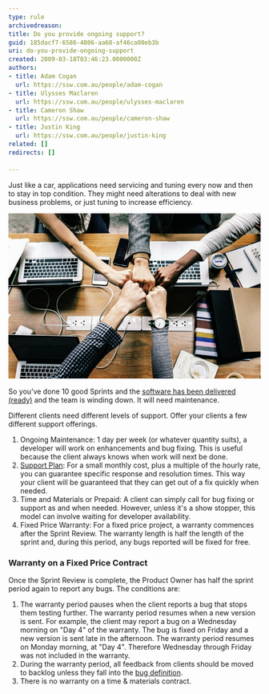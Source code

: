 ```yaml
---
type: rule
archivedreason: 
title: Do you provide ongoing support?
guid: 185dacf7-6586-4806-aa60-af46ca00eb3b
uri: do-you-provide-ongoing-support
created: 2009-03-18T03:46:23.0000000Z
authors:
- title: Adam Cogan
  url: https://ssw.com.au/people/adam-cogan
- title: Ulysses Maclaren
  url: https://ssw.com.au/people/ulysses-maclaren
- title: Cameron Shaw
  url: https://ssw.com.au/people/cameron-shaw
- title: Justin King
  url: https://ssw.com.au/people/justin-king
related: []
redirects: []

---
```


Just like a car, applications need servicing and tuning every now and then to stay in top condition. They might need alterations to deal with new business problems, or just tuning to increase efficiency.

![Figure: What happens after the software has been delivered and the development team moves on. The next phase is maintenance](sucessful-project-and-now.jpeg)  

<!--endintro-->

So you’ve done 10 good Sprints and the [software has been delivered (ready)](/have-a-definition-of-ready) and the team is winding down. It will need maintenance.

Different clients need different levels of support. Offer your clients a few different support offerings.

1. Ongoing Maintenance: 1 day per week (or whatever quantity suits), a developer will work on enhancements and bug fixing. This is useful because the client always knows when work will next be done.
2. [Support Plan](https://www.ssw.com.au/ssw/Consulting/Support-Plans.aspx): For a small monthly cost, plus a multiple of the hourly rate, you can guarantee specific response and resolution times. This way your client will be guaranteed that they can get out of a fix quickly when needed. 
3. Time and Materials or Prepaid: A client can simply call for bug fixing or support as and when needed. However, unless it's a show stopper, this model can involve waiting for developer availability.
4. Fixed Price Warranty: For a fixed price project, a warranty commences after the Sprint Review. The warranty length is half the length of the sprint and, during this period, any bugs reported will be fixed for free.


### Warranty on a Fixed Price Contract

Once the Sprint Review is complete, the Product Owner has half the sprint period again to report any bugs. The conditions are:

1. The warranty period pauses when the client reports a bug that stops them testing further. The warranty period resumes when a new version is sent. For example, the client may report a bug on a Wednesday morning on "Day 4" of the warranty. The bug is fixed on Friday and a new version is sent late in the afternoon. The warranty period resumes on Monday morning, at "Day 4". Therefore Wednesday through Friday was not included in the warranty.
2. During the warranty period, all feedback from clients should be moved to backlog unless they fall into the [bug definition](/management-is-your-client-clear-on-the-definition-of-a-bug).
3. There is no warranty on a time & materials contract.

